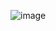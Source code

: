 ![image](https://github.com/zhaorihao603/zhaorihao603/assets/148847534/db04af89-7ae9-4026-8ac4-15f6798ad49a)
